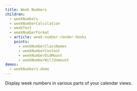 ```yaml
---
title: Week Numbers
children:
  - weekNumbers
  - weekNumberCalculation
  - weekText
  - weekNumberFormat
  - article: week-number-render-hooks
    points:
      - weekNumberClassNames
      - weekNumberContent
      - weekNumberDidMount
      - weekNumberWillUnmount
demos:
  - weekNumbers-demo
---
```


Display week numbers in various parts of your calendar views.
